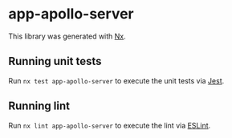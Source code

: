 # app-apollo-server

This library was generated with [Nx](https://nx.dev).

## Running unit tests

Run `nx test app-apollo-server` to execute the unit tests via [Jest](https://jestjs.io).

## Running lint

Run `nx lint app-apollo-server` to execute the lint via [ESLint](https://eslint.org/).
